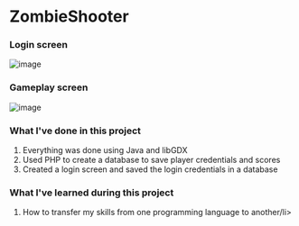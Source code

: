 # ZombieShooter

<h3>Login screen</h3>

![image](https://github.com/user-attachments/assets/caa14449-7e11-491c-8aff-2c551ee21b72)

<h3>Gameplay screen</h3>

![image](https://github.com/user-attachments/assets/dd281f24-a4da-4f25-b406-f2cb4e024fb7)



<h3>What I've done in this project</h3>
<ol>
  <li>Everything was done using Java and libGDX</li>
  <li>Used PHP to create a database to save player credentials and scores</li>
  <li>Created a login screen and saved the login credentials in a database</li>
</ol>

<h3>What I've learned during this project</h3>
<ol>
  <li>How to transfer my skills from one programming language to another/li>
</ol>
